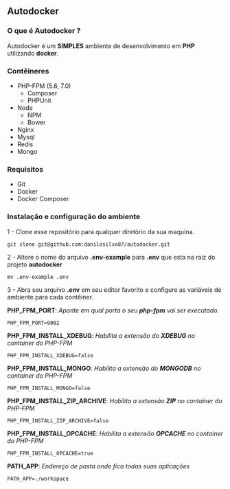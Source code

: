 ## Autodocker

### O que é Autodocker ?

Autodocker é um **SIMPLES** ambiente de desenvolvimento em **PHP** utilizando **docker**.

### Contêineres

- PHP-FPM (5.6, 7.0)
    - Composer
    - PHPUnit
- Node
    - NPM
    - Bower
- Nginx
- Mysql
- Redis
- Mongo


### Requisitos
- Git
- Docker
- Docker Composer


### Instalação e configuração do ambiente
1 - Clone esse repositório para qualquer diretório da sua maquina.
```shell
git clone git@github.com:danilosilva87/autodocker.git
```
2 - Altere o nome do arquivo **.env-example** para **.env** que esta na raiz do projeto **autodocker**
```shell
mv .env-example .env
```
3 - Abra seu arquivo **.env** em seu editor favorito e configure as variáveis de ambiente para cada contêiner.


**PHP_FPM_PORT**: *Aponte em qual porta o seu **php-fpm** vai ser executado.*
```
PHP_FPM_PORT=9002
```

**PHP_FPM_INSTALL_XDEBUG**:  *Habilita a extensão do **XDEBUG** no container do PHP-FPM*
```
PHP_FPM_INSTALL_XDEBUG=false
```

**PHP_FPM_INSTALL_MONGO**: *Habilita a extensão do **MONGODB** no container do PHP-FPM*
```
PHP_FPM_INSTALL_MONGO=false
```

**PHP_FPM_INSTALL_ZIP_ARCHIVE**: *Habilita a extensão **ZIP** no container do PHP-FPM*
```
PHP_FPM_INSTALL_ZIP_ARCHIVE=false
```
**PHP_FPM_INSTALL_OPCACHE**: *Habilita a extensão **OPCACHE** no container do PHP-FPM*
```
PHP_FPM_INSTALL_OPCACHE=true
```

**PATH_APP**: *Endereço de pasta onde fica todas suas aplicações*
```
PATH_APP=./workspace
```

